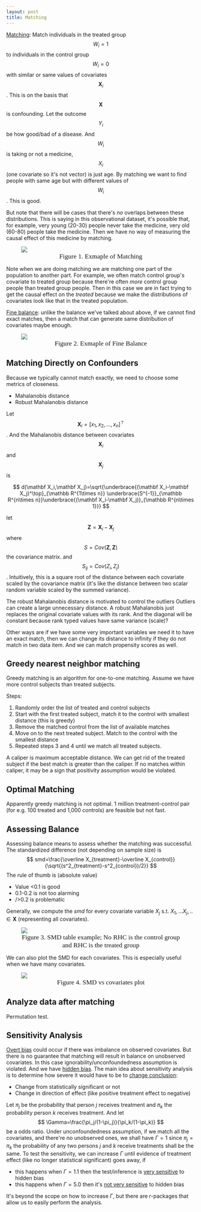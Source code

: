 ```yaml
---
layout: post
title: Matching
---
```


<u>Matching</u>: Match individuals in the treated group $$W_i=1$$ to individuals in the control group $$W_i=0$$ with similar or same values of covariates $$\mathbf X_i$$. This is on the basis that $$\mathbf X$$ is confounding. Let the outcome $$Y_i$$ be how good/bad of a disease. And $$W_i$$ is taking or not a medicine, $$X_i$$ (one covariate so it's not vector) is just age. By matching we want to find people with same age but with different values of $$W_i$$. This is good.

But note that there will be cases that there's *no* overlaps between these distributions. This is saying in this observational dataset, it's possible that, for example, very young (20-30) people never take the medicine, very old (60-80) people take the medicine. Then we have no way of measuring the causal effect of this medicine by matching. 

<figure><img style="align-content: center; margin-left: auto; margin-right: auto; display: block;" src="../assets/graph14.png">
  <figcaption style="text-align: center; font-family: MJXc-TeX-math-I,MJXc-TeX-math-Ix,MJXc-TeX-math-Iw; font-size: 1.1rem;">Figure 1. Exmaple of Matching</figcaption>
</figure>

Note when we are doing matching we are matching one part of the population to another part. For example, we often match control group's covariate to treated group because there're often *more* control group people than treated group people. Then in this case we are in fact trying to get the causal effect on the *treated* because we make the distributions of covariates look like that in the treated population.

<u>Fine balance</u>: unlike the balance we've talked about above, if we cannot find exact matches, then a match that can generate same distribution of covariates maybe enough. 

<figure><img style="align-content: center; margin-left: auto; margin-right: auto; display: block;" src="../assets/graph15.png">
  <figcaption style="text-align: center; font-family: MJXc-TeX-math-I,MJXc-TeX-math-Ix,MJXc-TeX-math-Iw; font-size: 1.1rem;">Figure 2. Exmaple of Fine Balance</figcaption>
</figure>



## Matching Directly on Confounders

Because we typically cannot match exactly, we need to choose some metrics of closeness. 

- Mahalanobis distance
- Robust Mahalanobis distance 

Let $$\mathbf X_i=[x_1,x_2,…,x_n]^\top$$. And the Mahalanobis distance between covariates $$\mathbf X_i$$ and $$\mathbf X_j$$ is 

$$
d(\mathbf X_i,\mathbf X_j)=\sqrt{\underbrace{(\mathbf X_i-\mathbf X_j)^\top}_{\mathbb R^{1\times n}} \underbrace{S^{-1}}_{\mathbb R^{n\times n}}\underbrace{(\mathbf X_i-\mathbf X_j)}_{\mathbb R^{n\times 1}}}
$$

let $$\mathbf Z=\mathbf X_i-\mathbf X_j$$ where $$S=Cov(\mathbf Z,\mathbf Z)$$  the covariance matrix. and $$S_{ij}=Cov(Z_i,Z_j)$$. Intuitively, this is a square root of the distance between each covariate scaled by the covariance matrix (it's like the distance between two scalar random variable scaled by the summed variance). 

The robust Mahalanobis distance is motivated to control the outliers Outliers can create a large unnecessary distance. A robust Mahalanobis just replaces the original covariate values with its rank. And the diagonal will be constant because rank typed values have same variance (scale)?

Other ways are if we have some very important variables we need it to have an exact match, then we can change its distance to infinity if they do not match in two data item. And we can match propensity scores as well. 

## Greedy nearest neighbor matching

Greedy matching is an algorithm for one-to-one matching. Assume we have more control subjects than treated subjects. 

Steps:

1. Randomly order the list of treated and control subjects
2. Start with the first treated subject, match it to the control with smallest distance (this is greedy)
3. Remove the matched control from the list of available matches
4. Move on to the next treated subject. Match to the control with the smallest distance
5. Repeated steps 3 and 4 until we match all treated subjects.

A caliper is maximum acceptable distance. We can get rid of the treated subject if the best match is greater than the caliper. If no matches within caliper, it may be a sign that positivity assumption would be violated. 

## Optimal Matching

Apparently greedy matching is not optimal. 1 million treatment-control pair (for e.g. 100 treated and 1,000 controls) are feasible but not fast. 

## Assessing Balance

Assessing balance means to assess whether the matching was successful. The standardized difference (not depending on sample size) is 
$$
smd=\frac{\overline X_{treatment}-\overline X_{control}}{\sqrt{(s^2_{treatment}-s^2_{control})/2}}
$$
The rule of thumb is (absolute value)

- Value <0.1 is good
- 0.1-0.2 is not too alarming
- />0.2 is problematic 

Generally, we compute the $smd$ for every covariate variable $X_j$ s.t. $X_1,…X_j,..\in\mathbf X$ (representing all covariates). 

<figure><img style="align-content: center; margin-left: auto; margin-right: auto; display: block;" src="../assets/graph37.png">
  <figcaption style="text-align: center; font-family: MJXc-TeX-math-I,MJXc-TeX-math-Ix,MJXc-TeX-math-Iw; font-size: 1.1rem;">Figure 3. SMD table example; No RHC is the control group and RHC is the treated group</figcaption>
</figure>

We can also plot the SMD for each covariates. This is especially useful when we have many covariates. 

<figure><img style="align-content: center; margin-left: auto; margin-right: auto; display: block;" src="../assets/graph38.png">
  <figcaption style="text-align: center; font-family: MJXc-TeX-math-I,MJXc-TeX-math-Ix,MJXc-TeX-math-Iw; font-size: 1.1rem;">Figure 4. SMD vs covariates plot</figcaption>
</figure>

## Analyze data after matching

Permutation test. 

## Sensitivity Analysis

<u>Overt bias</u> could occur if there was imbalance on observed covariates. But there is no guarantee that matching will result in balance on unobserved covariates. In this case ignorability/unconfoundedness assumption is violated. And we have <u>hidden bias</u>. The main idea about sensitivity analysis is to determine how severe it would have to be to <u>change conclusion</u>: 

- Change from statistically significant or not
- Change in direction of effect (like positive treatment effect to negative)

Let $\pi_j$ be the probability that person $j$ receives treatment and $\pi_k$ the probability person $k$ receives treatment. And let
$$
\Gamma=\frac{\pi_j/(1-\pi_j)}{\pi_k/(1-\pi_k)}
$$
be a odds ratio. Under unconfoundedness assumption, if we match all the covariates, and there're no unobserved ones, we shall have $\Gamma=1$ since $\pi_j=\pi_k$ the probability of any two persons $j$ and $k$ receive treatments shall be the same. To test the sensitivity, we can increase $\Gamma$ until evidence of treatment effect (like no longer statistical significant) goes away, if 

- this happens when $\Gamma=1.1$ then the test/inference is <u>very sensitive</u> to hidden bias
- this happens when $\Gamma=5.0$ then it's <u>not very sensitive</u> to hidden bias

It's beyond the scope on how to increase $\Gamma$, but there are r-packages that allow us to easily perform the analysis. 

